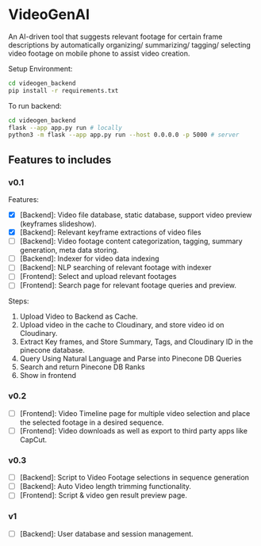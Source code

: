 # VideoGenAI
An AI-driven tool that suggests relevant footage for certain frame descriptions by automatically organizing/ summarizing/ tagging/ selecting video footage on mobile phone to assist video creation.

Setup Environment:
```bash
cd videogen_backend
pip install -r requirements.txt
```

To run backend:
```bash
cd videogen_backend
flask --app app.py run # locally
python3 -m flask --app app.py run --host 0.0.0.0 -p 5000 # server
```

## Features to includes

### v0.1
Features:
- [x] [Backend]: Video file database, static database, support video preview (keyframes slideshow).
- [x] [Backend]: Relevant keyframe extractions of video files
- [ ] [Backend]: Video footage content categorization, tagging, summary generation, meta data storing.
- [ ] [Backend]: Indexer for video data indexing
- [ ] [Backend]: NLP searching of relevant footage with indexer
- [ ] [Frontend]: Select and upload relevant footages
- [ ] [Frontend]: Search page for relevant footage queries and preview.

Steps:
1. Upload Video to Backend as Cache.
2. Upload video in the cache to Cloudinary, and store video id on Cloudinary.
3. Extract Key frames, and Store Summary, Tags, and Cloudinary ID in the pinecone database.
4. Query Using Natural Language and Parse into Pinecone DB Queries
5. Search and return Pinecone DB Ranks
6. Show in frontend

### v0.2
- [ ] [Frontend]: Video Timeline page for multiple video selection and place the selected footage in a desired sequence.
- [ ] [Frontend]: Video downloads as well as export to third party apps like CapCut.

### v0.3
- [ ] [Backend]: Script to Video Footage selections in sequence generation
- [ ] [Backend]: Auto Video length trimming functionality.
- [ ] [Frontend]: Script & video gen result preview page.

### v1
- [ ] [Backend]: User database and session management.

